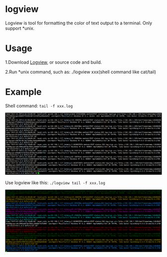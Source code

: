 # logview

Logview is tool for formatting the color of text output to a terminal. Only support *unix.

# Usage

1.Download [Logview](https://github.com/foolin/logview/releases "Logview release"), or source code and build.

2.Run *unix command, such as: ./logview xxx(shell command like cat/tail)


# Example

Shell command:
`tail -f xxx.log`

![tail -f tigo.log](example/tail.png "Shell command: tail -f tigo.log")



Use logview like this:
`./logview tail -f xxx.log`

![./logview tail -f tigo.log](example/logview.png "Logview command: ./logview tail -f tigo.log")